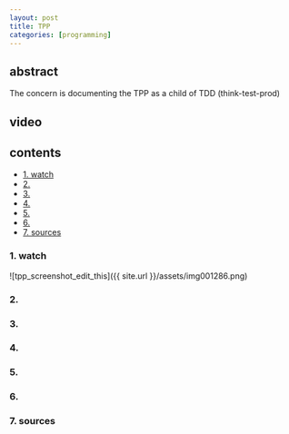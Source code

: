 ```yaml
---
layout: post
title: TPP 
categories: [programming]
---
```

## abstract
The concern is documenting the TPP as a child of TDD (think-test-prod)

## video
## contents
<!-- TOC -->

- [1. watch](#1-watch)
- [2.](#2)
- [3.](#3)
- [4.](#4)
- [5.](#5)
- [6.](#6)
- [7. sources](#7-sources)

<!-- /TOC -->

### 1. watch
![tpp_screenshot_edit_this]({{ site.url }}/assets/img001286.png)
### 2.  
### 3.  
### 4.  
### 5.  
### 6.  
### 7. sources